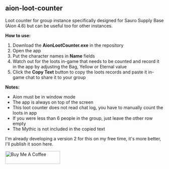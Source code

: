 ## aion-loot-counter
Loot counter for group instance specifically designed for Sauro Supply Base (Aion 4.6) but can be useful too for other instances.

**How to use:**
1. Download the **AionLootCounter.exe** in the repository
2. Open the app
3. Put the character names in **Name** fields
4. Watch out for the loots in-game that needs to be counted and record it in the app by adjusting the Bag, Yellow or Eternal value
5. Click the **Copy Text** button to copy the loots records and paste it in-game chat to share it to your group

**Notes:**
- Aion must be in window mode
- The app is always on top of the screen
- This loot counter does not read chat log, you have to manually count the loots in app
- If you were less than 6 people in the group, just leave the other row empty
- The Mythic is not included in the copied text

I'm already developing a version 2 for this on my free time, it's more better, I'll publish it soon here.

<a href="https://www.buymeacoffee.com/rainniel" target="_blank"><img src="https://cdn.buymeacoffee.com/buttons/default-blue.png" alt="Buy Me A Coffee" height="41" width="174"></a>